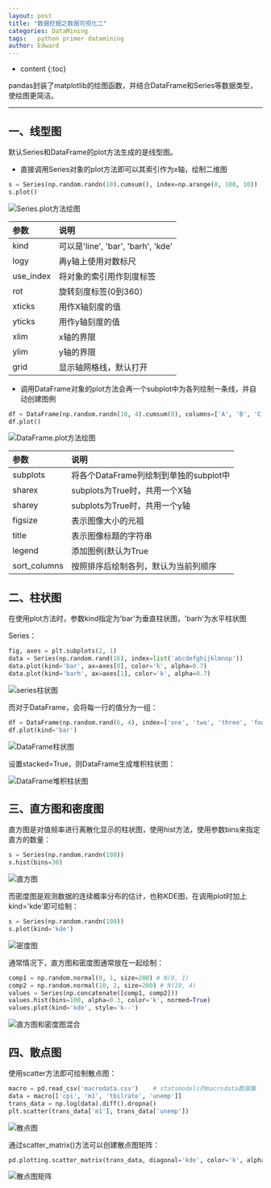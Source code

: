 ```yaml
---
layout: post
title: "数据挖掘之数据可视化二"
categories: DataMining
tags:	python primer datamining
author: Edward
---
```


* content
{:toc}

pandas封装了matplotlib的绘图函数，并结合DataFrame和Series等数据类型，使绘图更简洁。

--------------------

## 一、线型图

默认Series和DataFrame的plot方法生成的是线型图。

- 直接调用Series对象的plot方法即可以其索引作为x轴，绘制二维图

```python
s = Series(np.random.randn(10).cumsum(), index=np.arange(0, 100, 10))
s.plot()
```

![Series.plot方法绘图](https://raw.githubusercontent.com/isEdwardTang/Blog/gh-pages/images/series_fig.png)

| 参数 | 说明 |
| :--- | :--- |
| kind | 可以是'line', 'bar', 'barh', 'kde' |
| logy | 再y轴上使用对数标尺 |
| use_index | 将对象的索引用作刻度标签 |
| rot | 旋转刻度标签(0到360） |
| xticks | 用作X轴刻度的值 |
| yticks | 用作y轴刻度的值 |
| xlim | x轴的界限 |
| ylim | y轴的界限 |
| grid | 显示轴网格线，默认打开 |

- 调用DataFrame对象的plot方法会再一个subplot中为各列绘制一条线，并自动创建图例

```python
df = DataFrame(np.random.randn(10, 4).cumsum(0), columns=['A', 'B', 'C', 'D'], index=np.arange(0, 100, 10))
df.plot()
```
![DataFrame.plot方法绘图](https://raw.githubusercontent.com/isEdwardTang/Blog/gh-pages/images/dataframe_fig.png)

| 参数 | 说明 |
| :--- | :--- |
| subplots | 将各个DataFrame列绘制到单独的subplot中 |
| sharex | subplots为True时，共用一个X轴 |
| sharey | subplots为True时，共用一个y轴 |
| figsize | 表示图像大小的元祖 |
| title | 表示图像标题的字符串 |
| legend | 添加图例(默认为True |
| sort_columns | 按照排序后绘制各列，默认为当前列顺序 |

## 二、柱状图 

在使用plot方法时，参数kind指定为'bar'为垂直柱状图，'barh'为水平柱状图 

Series：

```python
fig, axes = plt.subplots(2, 1)
data = Series(np.random.rand(16), index=list('abcdefghijklmnop'))
data.plot(kind='bar', ax=axes[0], color='k', alpha=0.7)
data.plot(kind='barh', ax=axes[1], color='k', alpha=0.7)
```

![series柱状图](https://raw.githubusercontent.com/isEdwardTang/Blog/gh-pages/images/series_bar.png)

而对于DataFrame，会将每一行的值分为一组：

```python
df = DataFrame(np.random.rand(6, 4), index=['one', 'two', 'three', 'four', 'five', 'six'], columns=pd.Index(['A', 'B', 'C', 'D'], name='Genus'))
df.plot(kind='bar')
```

![DataFrame柱状图](https://raw.githubusercontent.com/isEdwardTang/Blog/gh-pages/images/dataframe_bar.png)

设置stacked=True，则DataFrame生成堆积柱状图：

![DataFrame堆积柱状图](https://raw.githubusercontent.com/isEdwardTang/Blog/gh-pages/images/dataframe_barh_stack.png)

## 三、直方图和密度图

直方图是对值频率进行离散化显示的柱状图，使用hist方法，使用参数bins来指定直方的数量：

```python
s = Series(np.random.randn(100))
s.hist(bins=30)
```

![直方图](https://raw.githubusercontent.com/isEdwardTang/Blog/gh-pages/images/hist.png)

而密度图是观测数据的连续概率分布的估计，也称KDE图，在调用plot时加上kind='kde'即可绘制：

```python
s = Series(np.random.randn(100))
s.plot(kind='kde')
```

![密度图](https://raw.githubusercontent.com/isEdwardTang/Blog/gh-pages/images/svg.png)

通常情况下，直方图和密度图通常放在一起绘制：

```python
comp1 = np.random.normal(0, 1, size=200) # N(0, 1)
comp2 = np.random.normal(10, 2, size=200) # N(10, 4)
values = Series(np.concatenate([comp1, comp2]))
values.hist(bins=100, alpha=0.3, color='k', normed=True)
values.plot(kind='kde', style='k--')
```

![直方图和密度图混合](https://raw.githubusercontent.com/isEdwardTang/Blog/gh-pages/images/hist_kde.png)

## 四、散点图

使用scatter方法即可绘制散点图：

```python
macro = pd.read_csv('macrodata.csv')	# statsmodels的macrodata数据集
data = macro[['cpi', 'm1', 'tbilrate', 'unemp']]
trans_data = np.log(data).diff().dropna()
plt.scatter(trans_data['m1'], trans_data['unemp'])
```

![散点图](https://raw.githubusercontent.com/isEdwardTang/Blog/gh-pages/images/scatter.png)

通过scatter_matrix()方法可以创建散点图矩阵：

```python
pd.plotting.scatter_matrix(trans_data, diagonal='kde', color='k', alpha=0.3)
```

![散点图矩阵](https://raw.githubusercontent.com/isEdwardTang/Blog/gh-pages/images/scatter_matrix.png)










